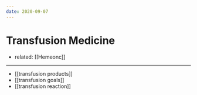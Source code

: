 ```yaml
---
date: 2020-09-07
---
```


# Transfusion Medicine

- related: [[Hemeonc]]
---

- [[transfusion products]]
- [[transfusion goals]]
- [[transfusion reaction]]
